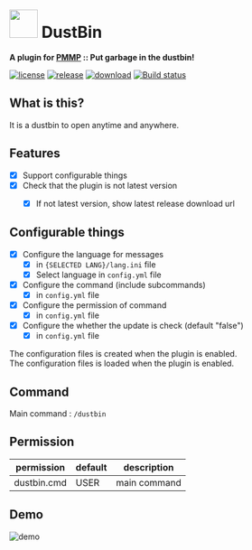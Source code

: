 # <img src="https://rawgit.com/PresentKim/SVG-files/master/plugin-icons/dustbin.svg" height="50" width="50"> DustBin  
__A plugin for [PMMP](https://pmmp.io) :: Put garbage in the dustbin!__  
  
[![license](https://img.shields.io/github/license/organization/DustBin-PMMP.svg?label=License)](LICENSE)
[![release](https://img.shields.io/github/release/organization/DustBin-PMMP.svg?label=Release)](../../releases/latest)
[![download](https://img.shields.io/github/downloads/organization/DustBin-PMMP/total.svg?label=Download)](../../releases/latest)
[![Build status](https://ci.appveyor.com/api/projects/status/xd18ryl4li9rc11m/branch/master?svg=true)](https://ci.appveyor.com/project/PresentKim/dustbin-pmmp/branch/master)
  
## What is this?   
It is a dustbin to open anytime and anywhere.  
  
  
## Features  
- [x] Support configurable things  
- [x] Check that the plugin is not latest version  
  - [x] If not latest version, show latest release download url  
  
  
## Configurable things  
- [x] Configure the language for messages  
  - [x] in `{SELECTED LANG}/lang.ini` file  
  - [x] Select language in `config.yml` file  
- [x] Configure the command (include subcommands)  
  - [x] in `config.yml` file  
- [x] Configure the permission of command  
  - [x] in `config.yml` file  
- [x] Configure the whether the update is check (default "false")
  - [x] in `config.yml` file  
  
The configuration files is created when the plugin is enabled.  
The configuration files is loaded  when the plugin is enabled.  
  
  
## Command  
Main command : `/dustbin`  
  
  
## Permission  
| permission  | default | description   |  
| ----------- | ------- | ------------- |  
| dustbin.cmd | USER    | main command  |  
  
  
## Demo  
![demo](/assets/screenshot/demo.gif?raw=true)  
